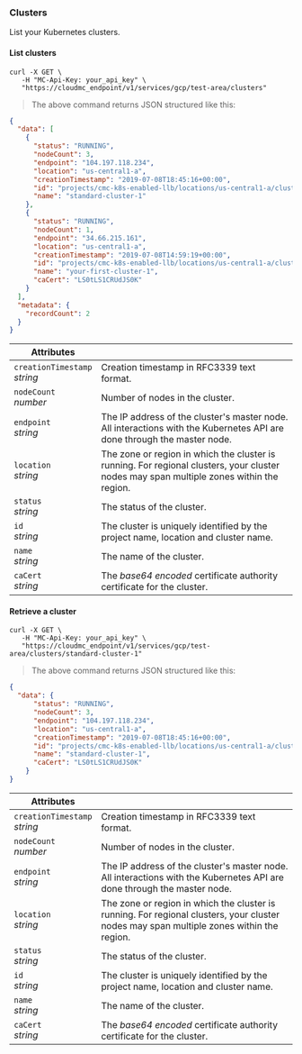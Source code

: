 ### Clusters
List your Kubernetes clusters.

<!-------------------- LIST CLUSTERS -------------------->

#### List clusters

```shell
curl -X GET \
   -H "MC-Api-Key: your_api_key" \
   "https://cloudmc_endpoint/v1/services/gcp/test-area/clusters"
```
> The above command returns JSON structured like this:

```json
{
  "data": [
    {
      "status": "RUNNING",
      "nodeCount": 3,
      "endpoint": "104.197.118.234",
      "location": "us-central1-a",
      "creationTimestamp": "2019-07-08T18:45:16+00:00",
      "id": "projects/cmc-k8s-enabled-llb/locations/us-central1-a/clusters/standard-cluster-1",
      "name": "standard-cluster-1"
    },
    {
      "status": "RUNNING",
      "nodeCount": 1,
      "endpoint": "34.66.215.161",
      "location": "us-central1-a",
      "creationTimestamp": "2019-07-08T14:59:19+00:00",
      "id": "projects/cmc-k8s-enabled-llb/locations/us-central1-a/clusters/your-first-cluster-1",
      "name": "your-first-cluster-1",
      "caCert": "LS0tLS1CRUdJS0K"
    }
  ],
  "metadata": {
    "recordCount": 2
  }
}
```

Attributes | &nbsp;
------- | -----------
`creationTimestamp`<br/>*string* | Creation timestamp in RFC3339 text format.
`nodeCount`<br/>*number* | Number of nodes in the cluster.
`endpoint`<br/>*string* | The IP address of the cluster's master node. All interactions with the Kubernetes API are done through the master node.
`location` <br/> *string* | The zone or region in which the cluster is running. For regional clusters, your cluster nodes may span multiple zones within the region.
`status` <br/> *string* | The status of the cluster.
`id` <br/> *string* | The cluster is uniquely identified by the project name, location and cluster name.
`name` <br/> *string* | The name of the cluster.
`caCert` <br/> *string* | The *base64 encoded* certificate authority certificate for the cluster. 

<!-------------------- RETRIEVE A CLUSTER -------------------->

#### Retrieve a cluster

```shell
curl -X GET \
   -H "MC-Api-Key: your_api_key" \
   "https://cloudmc_endpoint/v1/services/gcp/test-area/clusters/standard-cluster-1"
```
> The above command returns JSON structured like this:

```json
{
  "data": {
      "status": "RUNNING",
      "nodeCount": 3,
      "endpoint": "104.197.118.234",
      "location": "us-central1-a",
      "creationTimestamp": "2019-07-08T18:45:16+00:00",
      "id": "projects/cmc-k8s-enabled-llb/locations/us-central1-a/clusters/standard-cluster-1",
      "name": "standard-cluster-1",
      "caCert": "LS0tLS1CRUdJS0K"
    }
}
```

Attributes | &nbsp;
------- | -----------
`creationTimestamp`<br/>*string* | Creation timestamp in RFC3339 text format.
`nodeCount`<br/>*number* | Number of nodes in the cluster.
`endpoint`<br/>*string* | The IP address of the cluster's master node. All interactions with the Kubernetes API are done through the master node.
`location` <br/> *string* | The zone or region in which the cluster is running. For regional clusters, your cluster nodes may span multiple zones within the region.
`status` <br/> *string* | The status of the cluster.
`id` <br/> *string* | The cluster is uniquely identified by the project name, location and cluster name.
`name` <br/> *string* | The name of the cluster.
`caCert` <br/> *string* | The *base64 encoded* certificate authority certificate for the cluster. 
